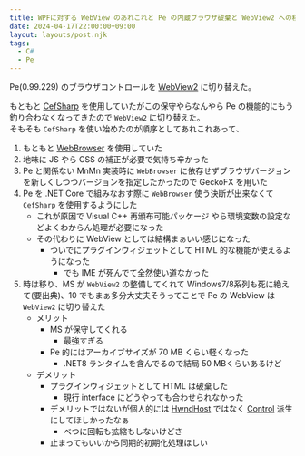 ```yaml
---
title: WPFに対する WebView のあれこれと Pe の内蔵ブラウザ破棄と WebView2 への移行
date: 2024-04-17T22:00:00+09:00
layout: layouts/post.njk
tags:
  - C#
  - Pe
---
```


Pe(0.99.229) のブラウザコントロールを [WebView2](https://developer.microsoft.com/ja-jp/microsoft-edge/webview2/?form=MA13LH) に切り替えた。

もともと [CefSharp](https://cefsharp.github.io/) を使用していたがこの保守やらなんやら Pe の機能的にもう釣り合わなくなってきたので `WebView2` に切り替えた。  
そもそも `CefSharp` を使い始めたのが順序としてあれこれあって、

1. もともと [WebBrowser](https://learn.microsoft.com/ja-jp/dotnet/desktop/winforms/controls/webbrowser-control-overview?view=netframeworkdesktop-4.8) を使用していた
1. 地味に JS やら CSS の補正が必要で気持ち辛かった
1. Pe と関係ない MnMn 実装時に `WebBrowser` に依存せずブラウザバージョンを新しくしつつバージョンを指定したかったので GeckoFX を用いた
1. Pe を .NET Core で組みなおす際に `WebBrowser` 使う決断が出来なくて `CefSharp` を使用するようにした
   * これが原因で Visual C++ 再頒布可能パッケージ やら環境変数の設定などよくわからん処理が必要になった
   * その代わりに WebView としては結構まぁいい感じになった
     * ついでにプラグインウィジェットとして HTML 的な機能が使えるようになった
       * でも IME が死んでて全然使い道なかった
1. 時は移り、MS が `WebView2` の整備してくれて Windows7/8系列も死に絶えて(要出典)、10 でもまぁ多分大丈夫そうってことで Pe の WebView は `WebView2` に切り替えた
   * メリット
     * MS が保守してくれる
       * 最強すぎる
     * Pe 的にはアーカイブサイズが 70 MB くらい軽くなった
       * .NET8 ランタイムを含んでるので結局 50 MBくらいあるけど
   * デメリット
     * プラグインウィジェットとして HTML は破棄した
       * 現行 interface にどうやっても合わせられなかった
     * デメリットではないが個人的には [HwndHost](https://learn.microsoft.com/ja-jp/dotnet/api/system.windows.interop.hwndhost?view=windowsdesktop-8.0) ではなく [Control](https://learn.microsoft.com/ja-jp/dotnet/api/system.windows.controls.control?view=windowsdesktop-8.0) 派生にしてほしかったなぁ
       * べつに回転も拡縮もしないけどさ
     * 止まってもいいから同期的初期化処理ほしい


